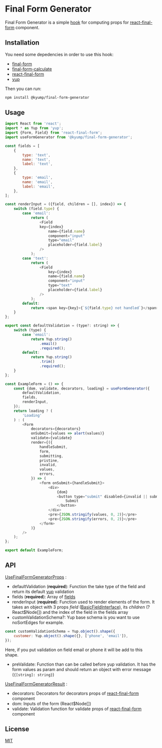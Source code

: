 # Final Form Generator

Final Form Generator is a simple [hook](https://reactjs.org/docs/hooks-intro.html) for computing props for [react-final-form](https://github.com/final-form/react-final-form) component.

## Installation

You need some depedencies in order to use this hook:

- [final-form](https://github.com/final-form/final-form)
- [final-form-calculate](https://github.com/final-form/final-form-calculate)
- [react-final-form](https://github.com/final-form/react-final-form)
- [yup](https://github.com/jquense/yup)

Then you can run:

```bash
npm install @kyump/final-form-generator
```

## Usage

```javascript
import React from 'react';
import * as Yup from 'yup';
import {Form, Field} from 'react-final-form';
import useFormGenerator from '@kyump/final-form-generator';

const fields = [
    {
        type: 'text',
        name: 'text',
        label: 'text',
    },
    {
        type: 'email',
        name: 'email',
        label: 'email',
    },
];

const renderInput = ({field, children = [], index}) => {
    switch (field.type) {
        case 'email':
            return (
                <Field
                key={index}
                    name={field.name}
                    component="input"
                    type="email"
                    placeholder={field.label}
                />
            );
        case 'text':
            return (
                <Field
                    key={index}
                    name={field.name}
                    component="input"
                    type="text"
                    placeholder={field.label}
                />
            );
        default:
            return <span key={key}>{`${field.type} not handled`}</span>;
    }
};

export const defaultValidation = (type?: string) => {
    switch (type) {
        case 'email':
            return Yup.string()
                .email()
                .required();
        default:
            return Yup.string()
                .trim()
                .required();
    }
};

const ExampleForm = () => {
	const {dom, validate, decorators, loading} = useFormGenerator({
		defaultValidation,
		fields,
		renderInput,
	});
	return loading ? (
		'Loading'
	) : (
		<Form
			decorators={decorators}
			onSubmit={values => alert(values)}
			validate={validate}
			render={({
				handleSubmit,
				form,
				submitting,
				pristine,
				invalid,
				values,
				errors,
			}) => (
				<form onSubmit={handleSubmit}>
					<div>
						{dom}
						<button type="submit" disabled={invalid || submitting || pristine}>
							Submit
						</button>
					</div>
					<pre>{JSON.stringify(values, 0, 2)}</pre>
					<pre>{JSON.stringify(errors, 0, 2)}</pre>
				</form>
			)}
		/>
	);
};

export default ExampleForm;
```

## API

[UseFinalFormGeneratorProps](src/types.js#L37-L46) :

- defaultValidation (**required**): Function the take type of the field and return its default [yup](https://github.com/jquense/yup) validation
- fields (**required**): Array of [fields](src/types.js#L6-L14)
- renderInput (**required**): Function used to render elements of the form. It takes an object with 3 props *field* ([BasicFieldInterface]( src/types.js#L6-L14)), its *children* (?React$Node[]) and the index of the field in the fields array
- customValidationSchema?: Yup base schema is you want to use noSortEdges for example.

```javascript
const customValidationSchema = Yup.object().shape({
    customer: Yup.object().shape({}, ['phone', 'email']),
});
```
Here, if you put validation on field email or phone it will be add to this shape.
- preValidate: Function than can be called before yup validation. It has the form values as param and should return an object with error message (```{[string]: string}```)


[UseFinalFormGeneratorResult](src/types.js#L48-L53) :

- decorators: Decorators for decorators props of [react-final-form](https://github.com/final-form/react-final-form) component
- dom: Inputs of the form (React$Node[])
- validate: Validation function for validate props of [react-final-form](https://github.com/final-form/react-final-form) component

## License
[MIT](https://choosealicense.com/licenses/mit/)